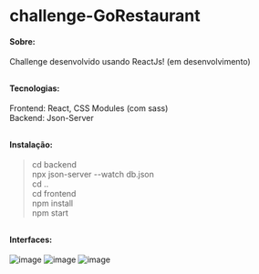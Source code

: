 # challenge-GoRestaurant

#### Sobre: 
Challenge desenvolvido usando ReactJs! (em desenvolvimento)

## 

#### Tecnologias:
Frontend: React, CSS Modules (com sass)<br />
Backend: Json-Server

##

#### Instalação:
> cd backend <br />
> npx json-server --watch db.json <br />
> cd .. <br />
> cd frontend <br />
> npm install <br />
> npm start <br />
##

#### Interfaces:
![image](https://user-images.githubusercontent.com/80600474/177177697-fe70e266-1796-4b85-9d01-1971f00219ad.png)
![image](https://user-images.githubusercontent.com/80600474/177177780-268e9666-5045-4356-b28b-ce9a061bf4ae.png)
![image](https://user-images.githubusercontent.com/80600474/177177826-3aee5302-525c-43f1-8b23-7b29f6eb1e26.png)

